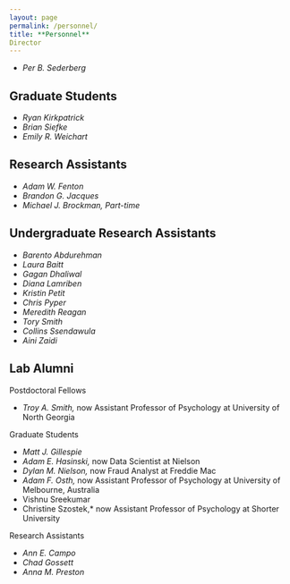 ```yaml
---
layout: page
permalink: /personnel/
title: **Personnel**
Director
---
```

* *Per B. Sederberg*

Graduate Students
---
* *Ryan Kirkpatrick*
* *Brian Siefke*
* *Emily R. Weichart*

Research Assistants
---
* *Adam W. Fenton*
* *Brandon G. Jacques*
* *Michael J. Brockman, Part-time*

Undergraduate Research Assistants
---
* *Barento Abdurehman*
* *Laura Baitt*
* *Gagan Dhaliwal*
* *Diana Lamriben*
* *Kristin Petit*
* *Chris Pyper*
* *Meredith Reagan*
* *Tory Smith*
* *Collins Ssendawula*
* *Aini Zaidi*

Lab Alumni
---
Postdoctoral Fellows

* *Troy A. Smith,* now Assistant Professor of Psychology at University of North Georgia

Graduate Students

* *Matt J. Gillespie*
* *Adam E. Hasinski,* now Data Scientist at Nielson
* *Dylan M. Nielson,* now Fraud Analyst at Freddie Mac
* *Adam F. Osth,* now Assistant Professor of Psychology at University of Melbourne, Australia
* Vishnu Sreekumar
* Christine Szostek,* now Assistant Professor of Psychology at Shorter University

Research Assistants

* *Ann E. Campo*
* *Chad Gossett*
* *Anna M. Preston*
